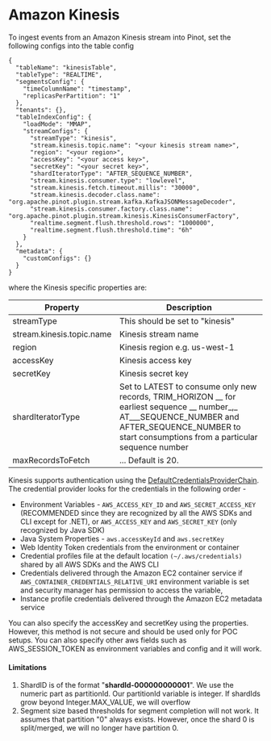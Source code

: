 # Amazon Kinesis

To ingest events from an Amazon Kinesis stream into Pinot, set the following configs into the table config

```
{
  "tableName": "kinesisTable",
  "tableType": "REALTIME",
  "segmentsConfig": {
    "timeColumnName": "timestamp",
    "replicasPerPartition": "1"
  },
  "tenants": {},
  "tableIndexConfig": {
    "loadMode": "MMAP",
    "streamConfigs": {
      "streamType": "kinesis",
      "stream.kinesis.topic.name": "<your kinesis stream name>",
      "region": "<your region>",
      "accessKey": "<your access key>",
      "secretKey": "<your secret key>",
      "shardIteratorType": "AFTER_SEQUENCE_NUMBER",
      "stream.kinesis.consumer.type": "lowlevel",
      "stream.kinesis.fetch.timeout.millis": "30000",
      "stream.kinesis.decoder.class.name": "org.apache.pinot.plugin.stream.kafka.KafkaJSONMessageDecoder",
      "stream.kinesis.consumer.factory.class.name": "org.apache.pinot.plugin.stream.kinesis.KinesisConsumerFactory",
      "realtime.segment.flush.threshold.rows": "1000000",
      "realtime.segment.flush.threshold.time": "6h"
    }
  },
  "metadata": {
    "customConfigs": {}
  }
}
```

where the Kinesis specific properties are:

| Property                  | Description                                                                                                                                                                                               |
| ------------------------- | --------------------------------------------------------------------------------------------------------------------------------------------------------------------------------------------------------- |
| streamType                | This should be set to "kinesis"                                                                                                                                                                           |
| stream.kinesis.topic.name | Kinesis stream name                                                                                                                                                                                       |
| region                    | Kinesis region e.g. us-west-1                                                                                                                                                                             |
| accessKey                 | Kinesis access key                                                                                                                                                                                        |
| secretKey                 | Kinesis secret key                                                                                                                                                                                        |
| shardIteratorType         | Set to LATEST to consume only new records, TRIM\_HORIZON __ for earliest sequence __ number_,_ AT_\__SEQUENCE\_NUMBER and AFTER\_SEQUENCE\_NUMBER to start consumptions from a particular sequence number |
| maxRecordsToFetch         | ... Default is 20.                                                                                                                                                                                        |

Kinesis supports authentication using the [DefaultCredentialsProviderChain](https://docs.aws.amazon.com/AWSJavaSDK/latest/javadoc/com/amazonaws/auth/DefaultAWSCredentialsProviderChain.html). The credential provider looks for the credentials in the following order -

* Environment Variables - `AWS_ACCESS_KEY_ID` and `AWS_SECRET_ACCESS_KEY` (RECOMMENDED since they are recognized by all the AWS SDKs and CLI except for .NET), or `AWS_ACCESS_KEY` and `AWS_SECRET_KEY` (only recognized by Java SDK)
* Java System Properties - `aws.accessKeyId` and `aws.secretKey`
* Web Identity Token credentials from the environment or container
* Credential profiles file at the default location `(~/.aws/credentials)` shared by all AWS SDKs and the AWS CLI
* Credentials delivered through the Amazon EC2 container service if `AWS_CONTAINER_CREDENTIALS_RELATIVE_URI` environment variable is set and security manager has permission to access the variable,
* Instance profile credentials delivered through the Amazon EC2 metadata service

You can also specify the accessKey and secretKey using the properties. However, this method is not secure and should be used only for POC setups. You can also specify other aws fields such as AWS\_SESSION\_TOKEN as environment variables and config and it will work.

#### Limitations

1. ShardID is of the format "**shardId-000000000001**". We use the numeric part as partitionId. Our partitionId variable is integer. If shardIds grow beyond Integer.MAX\_VALUE, we will overflow
2. Segment size based thresholds for segment completion will not work. It assumes that partition "0" always exists. However, once the shard 0 is split/merged, we will no longer have partition 0.
